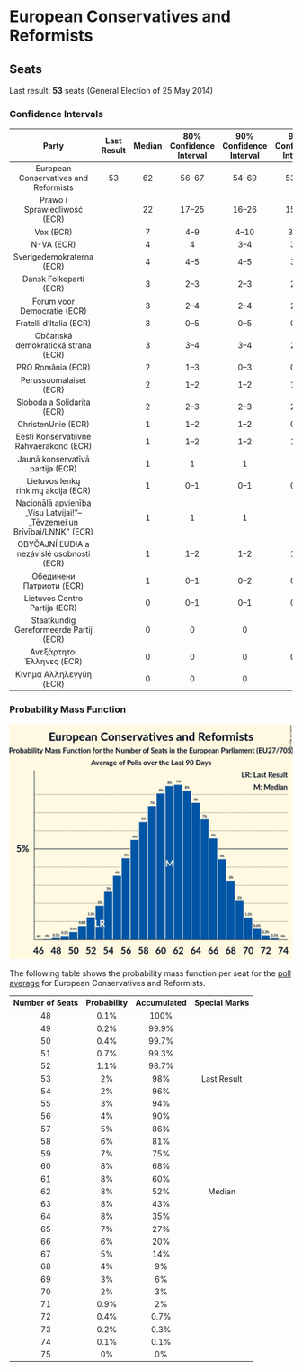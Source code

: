 # European Conservatives and Reformists

## Seats

Last result: **53** seats (General Election of 25 May 2014)

### Confidence Intervals

| Party | Last Result | Median | 80% Confidence Interval | 90% Confidence Interval | 95% Confidence Interval | 99% Confidence Interval |
|:-----:|:-----------:|:------:|:-----------------------:|:-----------------------:|:-----------------------:|:-----------------------:|
| European Conservatives and Reformists | 53 | 62 | 56–67 | 54–69 | 53–70 | 50–72 |
| Prawo i Sprawiedliwość (ECR) | | 22 | 17–25 | 16–26 | 15–26 | 15–27 |
| Vox (ECR) | | 7 | 4–9 | 4–10 | 3–10 | 3–10 |
| N-VA (ECR) | | 4 | 4 | 3–4 | 3–4 | 3–5 |
| Sverigedemokraterna (ECR) | | 4 | 4–5 | 4–5 | 3–5 | 3–5 |
| Dansk Folkeparti (ECR) | | 3 | 2–3 | 2–3 | 2–3 | 2–4 |
| Forum voor Democratie (ECR) | | 3 | 2–4 | 2–4 | 2–4 | 2–4 |
| Fratelli d’Italia (ECR) | | 3 | 0–5 | 0–5 | 0–5 | 0–6 |
| Občanská demokratická strana (ECR) | | 3 | 3–4 | 3–4 | 2–4 | 2–5 |
| PRO România (ECR) | | 2 | 1–3 | 0–3 | 0–4 | 0–4 |
| Perussuomalaiset (ECR) | | 2 | 1–2 | 1–2 | 1–2 | 1–2 |
| Sloboda a Solidarita (ECR) | | 2 | 2–3 | 2–3 | 2–3 | 1–3 |
| ChristenUnie (ECR) | | 1 | 1–2 | 1–2 | 0–2 | 0–2 |
| Eesti Konservatiivne Rahvaerakond (ECR) | | 1 | 1–2 | 1–2 | 1–2 | 1–2 |
| Jaunā konservatīvā partija (ECR) | | 1 | 1 | 1 | 1 | 1 |
| Lietuvos lenkų rinkimų akcija (ECR) | | 1 | 0–1 | 0–1 | 0–1 | 0–1 |
| Nacionālā apvienība „Visu Latvijai!”–„Tēvzemei un Brīvībai/LNNK” (ECR) | | 1 | 1 | 1 | 1 | 1 |
| OBYČAJNÍ ĽUDIA a nezávislé osobnosti (ECR) | | 1 | 1–2 | 1–2 | 1–2 | 1–2 |
| Обединени Патриоти (ECR) | | 1 | 0–1 | 0–2 | 0–2 | 0–2 |
| Lietuvos Centro Partija (ECR) | | 0 | 0–1 | 0–1 | 0–1 | 0–1 |
| Staatkundig Gereformeerde Partij (ECR) | | 0 | 0 | 0 | 0 | 0 |
| Ανεξάρτητοι Έλληνες (ECR) | | 0 | 0 | 0 | 0–1 | 0–1 |
| Κίνημα Αλληλεγγύη (ECR) | | 0 | 0 | 0 | 0 | 0 |

### Probability Mass Function

![Graph with seats probability mass function not yet produced](average-seats-pmf-europeanconservativesandreformists.png "Seats Probability Mass Function")

The following table shows the probability mass function per seat for the [poll average](average.html) for European Conservatives and Reformists.

| Number of Seats | Probability | Accumulated | Special Marks |
|:---------------:|:-----------:|:-----------:|:-------------:|
| 48 | 0.1% | 100% |  |
| 49 | 0.2% | 99.9% |  |
| 50 | 0.4% | 99.7% |  |
| 51 | 0.7% | 99.3% |  |
| 52 | 1.1% | 98.7% |  |
| 53 | 2% | 98% | Last Result |
| 54 | 2% | 96% |  |
| 55 | 3% | 94% |  |
| 56 | 4% | 90% |  |
| 57 | 5% | 86% |  |
| 58 | 6% | 81% |  |
| 59 | 7% | 75% |  |
| 60 | 8% | 68% |  |
| 61 | 8% | 60% |  |
| 62 | 8% | 52% | Median |
| 63 | 8% | 43% |  |
| 64 | 8% | 35% |  |
| 65 | 7% | 27% |  |
| 66 | 6% | 20% |  |
| 67 | 5% | 14% |  |
| 68 | 4% | 9% |  |
| 69 | 3% | 6% |  |
| 70 | 2% | 3% |  |
| 71 | 0.9% | 2% |  |
| 72 | 0.4% | 0.7% |  |
| 73 | 0.2% | 0.3% |  |
| 74 | 0.1% | 0.1% |  |
| 75 | 0% | 0% |  |


